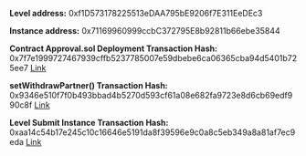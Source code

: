 **Level address:** 0xf1D573178225513eDAA795bE9206f7E311EeDEc3

**Instance address:** 0x71169960999ccbC372795E8b92811b66ebe35844

**Contract Approval.sol Deployment Transaction Hash:**
0x7f7e1999727467939cffb5237785007e59dbebe6ca06365cba94d5401b725ee7 [Link](https://rinkeby.etherscan.io/tx/0x7f7e1999727467939cffb5237785007e59dbebe6ca06365cba94d5401b725ee7)

**setWithdrawPartner() Transaction Hash:** 
0x9346e510f7f0b493bbad4b5270d593cf61a08e682fa9723e8d6cb69edf990c8f [Link](https://rinkeby.etherscan.io/tx/0x9346e510f7f0b493bbad4b5270d593cf61a08e682fa9723e8d6cb69edf990c8f)

**Level Submit Instance Transaction Hash:** 
0xaa14c54b17e245c10c16646e5191da8f39596e9c0a8c5eb349a8a81af7ec9eda [Link](https://rinkeby.etherscan.io/tx/0xaa14c54b17e245c10c16646e5191da8f39596e9c0a8c5eb349a8a81af7ec9eda)
